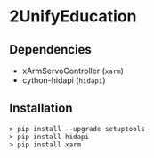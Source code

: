 # 2UnifyEducation

## Dependencies
* xArmServoController (`xarm`)
* cython-hidapi (`hidapi`)

## Installation
    > pip install --upgrade setuptools
    > pip install hidapi
    > pip install xarm